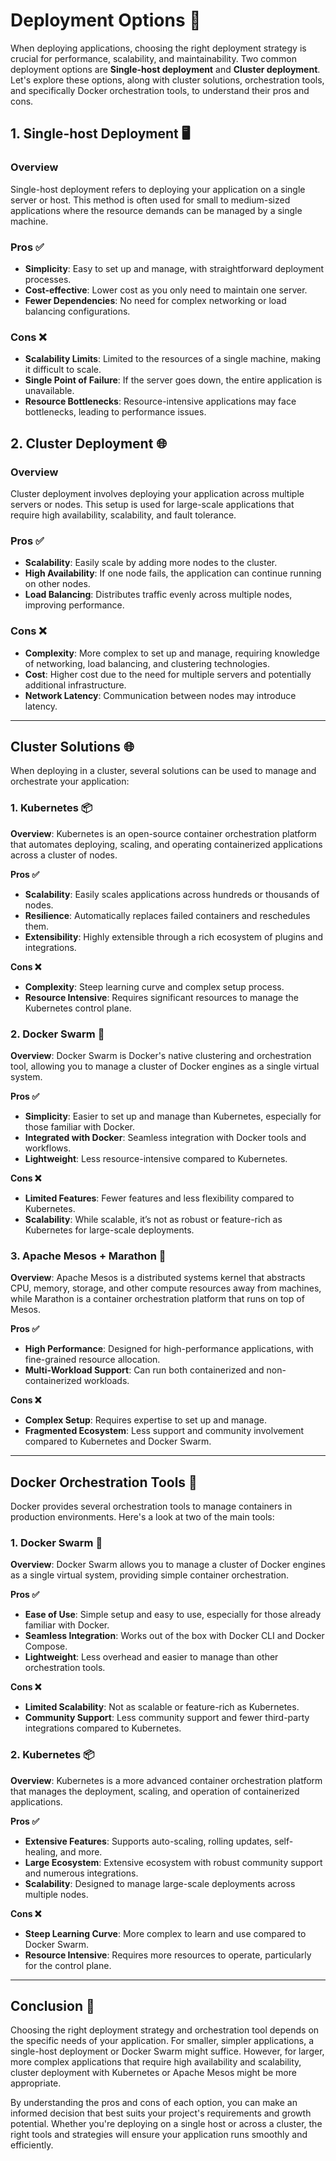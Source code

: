 # Deployment Options 🚀

When deploying applications, choosing the right deployment strategy is crucial for performance, scalability, and maintainability. Two common deployment options are **Single-host deployment** and **Cluster deployment**. Let's explore these options, along with cluster solutions, orchestration tools, and specifically Docker orchestration tools, to understand their pros and cons.

## 1. Single-host Deployment 🖥️

### Overview
Single-host deployment refers to deploying your application on a single server or host. This method is often used for small to medium-sized applications where the resource demands can be managed by a single machine.

### Pros ✅
- **Simplicity**: Easy to set up and manage, with straightforward deployment processes.
- **Cost-effective**: Lower cost as you only need to maintain one server.
- **Fewer Dependencies**: No need for complex networking or load balancing configurations.

### Cons ❌
- **Scalability Limits**: Limited to the resources of a single machine, making it difficult to scale.
- **Single Point of Failure**: If the server goes down, the entire application is unavailable.
- **Resource Bottlenecks**: Resource-intensive applications may face bottlenecks, leading to performance issues.

## 2. Cluster Deployment 🌐

### Overview
Cluster deployment involves deploying your application across multiple servers or nodes. This setup is used for large-scale applications that require high availability, scalability, and fault tolerance.

### Pros ✅
- **Scalability**: Easily scale by adding more nodes to the cluster.
- **High Availability**: If one node fails, the application can continue running on other nodes.
- **Load Balancing**: Distributes traffic evenly across multiple nodes, improving performance.

### Cons ❌
- **Complexity**: More complex to set up and manage, requiring knowledge of networking, load balancing, and clustering technologies.
- **Cost**: Higher cost due to the need for multiple servers and potentially additional infrastructure.
- **Network Latency**: Communication between nodes may introduce latency.

---

## Cluster Solutions 🌐

When deploying in a cluster, several solutions can be used to manage and orchestrate your application:

### 1. Kubernetes 📦

**Overview**: Kubernetes is an open-source container orchestration platform that automates deploying, scaling, and operating containerized applications across a cluster of nodes.

**Pros ✅**
- **Scalability**: Easily scales applications across hundreds or thousands of nodes.
- **Resilience**: Automatically replaces failed containers and reschedules them.
- **Extensibility**: Highly extensible through a rich ecosystem of plugins and integrations.

**Cons ❌**
- **Complexity**: Steep learning curve and complex setup process.
- **Resource Intensive**: Requires significant resources to manage the Kubernetes control plane.

### 2. Docker Swarm 🐳

**Overview**: Docker Swarm is Docker's native clustering and orchestration tool, allowing you to manage a cluster of Docker engines as a single virtual system.

**Pros ✅**
- **Simplicity**: Easier to set up and manage than Kubernetes, especially for those familiar with Docker.
- **Integrated with Docker**: Seamless integration with Docker tools and workflows.
- **Lightweight**: Less resource-intensive compared to Kubernetes.

**Cons ❌**
- **Limited Features**: Fewer features and less flexibility compared to Kubernetes.
- **Scalability**: While scalable, it’s not as robust or feature-rich as Kubernetes for large-scale deployments.

### 3. Apache Mesos + Marathon 🚀

**Overview**: Apache Mesos is a distributed systems kernel that abstracts CPU, memory, storage, and other compute resources away from machines, while Marathon is a container orchestration platform that runs on top of Mesos.

**Pros ✅**
- **High Performance**: Designed for high-performance applications, with fine-grained resource allocation.
- **Multi-Workload Support**: Can run both containerized and non-containerized workloads.

**Cons ❌**
- **Complex Setup**: Requires expertise to set up and manage.
- **Fragmented Ecosystem**: Less support and community involvement compared to Kubernetes and Docker Swarm.

---

## Docker Orchestration Tools 🐳

Docker provides several orchestration tools to manage containers in production environments. Here's a look at two of the main tools:

### 1. Docker Swarm 🐳

**Overview**: Docker Swarm allows you to manage a cluster of Docker engines as a single virtual system, providing simple container orchestration.

**Pros ✅**
- **Ease of Use**: Simple setup and easy to use, especially for those already familiar with Docker.
- **Seamless Integration**: Works out of the box with Docker CLI and Docker Compose.
- **Lightweight**: Less overhead and easier to manage than other orchestration tools.

**Cons ❌**
- **Limited Scalability**: Not as scalable or feature-rich as Kubernetes.
- **Community Support**: Less community support and fewer third-party integrations compared to Kubernetes.

### 2. Kubernetes 📦

**Overview**: Kubernetes is a more advanced container orchestration platform that manages the deployment, scaling, and operation of containerized applications.

**Pros ✅**
- **Extensive Features**: Supports auto-scaling, rolling updates, self-healing, and more.
- **Large Ecosystem**: Extensive ecosystem with robust community support and numerous integrations.
- **Scalability**: Designed to manage large-scale deployments across multiple nodes.

**Cons ❌**
- **Steep Learning Curve**: More complex to learn and use compared to Docker Swarm.
- **Resource Intensive**: Requires more resources to operate, particularly for the control plane.

---

## Conclusion 🎯

Choosing the right deployment strategy and orchestration tool depends on the specific needs of your application. For smaller, simpler applications, a single-host deployment or Docker Swarm might suffice. However, for larger, more complex applications that require high availability and scalability, cluster deployment with Kubernetes or Apache Mesos might be more appropriate.

By understanding the pros and cons of each option, you can make an informed decision that best suits your project's requirements and growth potential. Whether you're deploying on a single host or across a cluster, the right tools and strategies will ensure your application runs smoothly and efficiently.
